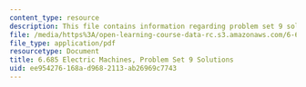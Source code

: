 ```yaml
---
content_type: resource
description: This file contains information regarding problem set 9 solution.
file: /media/https%3A/open-learning-course-data-rc.s3.amazonaws.com/6-685-electric-machines-fall-2013/ee954276168ad9682113ab26969c7743_MIT6_685F13_ps09ans.pdf
file_type: application/pdf
resourcetype: Document
title: 6.685 Electric Machines, Problem Set 9 Solutions
uid: ee954276-168a-d968-2113-ab26969c7743
---
```

